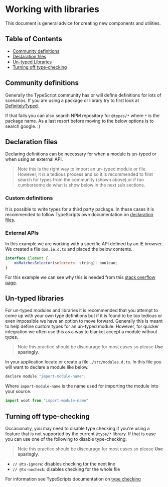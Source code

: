 # Working with libraries
This document is general advice for creating new components and utilities.

## Table of Contents

- [Community definitions](#community-definitions)
- [Declaration files](#declaration-files)
- [Un-typed Libraries](#referencing-source-files)
- [Turning off type-checking](#turning-off-type-checking)

## Community definitions
Generally the TypeScript community has or will define definitions for lots of scenarios. If you are using a package or library try to first look at [DefinitelyTyped](https://definitelytyped.org/).

If that fails you can also search NPM repository for `@types/*` where `*` is the package name. As a last resort before moving to the below options is to search google. :)

## Declaration files
Declaring definitions can be necessary for when a module is un-typed or when using an external API.

> Note this is the right way to import an un-typed module or file. However, it is a tedious process and so it is recommended to first search for types from the community (shown above) or if too cumbersome do what is show below in the next sub sections.

### Custom definitions
It is possible to write types for a third party package. In these cases it is recommended to follow TypeScripts own documentation on [declaration files](https://www.typescriptlang.org/docs/handbook/declaration-files/introduction.html).

### External APIs
In this example we are working with a specific API defined by an IE browser. We created a file `dom.ie.d.ts` and placed the below contents.

```javascript
interface Element {
    msMatchesSelector(selectors: string): boolean;
}
```
For this example we can see why this is needed from this [stack overflow page](https://stackoverflow.com/questions/53040790/ts2339-property-msmatchesselector-does-not-exist-on-type-element?noredirect=1&lq=1).

## Un-typed libraries
For un-typed modules and libraries it is recommended that you attempt to come up with your own type definitions but if it is found to be too tedious or even impossible we have an option to move forward. Generally this is meant to help define custom types for an un-typed module. However, for quicker integration we often use this as a way to blanket accept a module without types.

> Note this practice should be discourage for most cases so please **Use sparingly**.

In your application locate or create a file `./src/modules.d.ts`. In this file you will want to declare a module like below.
```javascript
declare module "import-module-name";
```
Where `import-module-name` is the name used for importing the module into your source.
```javascript
import woot from "import-module-name"
```

## Turning off type-checking
Occasionally, you may need to disable type checking if you're using a feature
that is not supported by the current `@type/*` library. If that is case you can
use one of the following to disable type-checking:

> Note this practice should be discourage for most cases so please **Use sparingly**.

* `// @ts-ignore`: disables checking for the next line
* `// @ts-nocheck`: disables checking for the whole file

For information see TypeScripts documentation on [type checking](https://www.typescriptlang.org/docs/handbook/type-checking-javascript-files.html)
